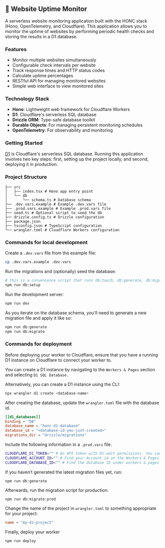 ## 🪿 Website Uptime Monitor

A serverless website monitoring application built with the HONC stack (Hono, OpenTelemetry, and Cloudflare). This application allows you to monitor the uptime of websites by performing periodic health checks and storing the results in a D1 database.

### Features

- Monitor multiple websites simultaneously
- Configurable check intervals per website
- Track response times and HTTP status codes
- Calculate uptime percentages
- RESTful API for managing monitored websites
- Simple web interface to view monitored sites

### Technology Stack

- **Hono**: Lightweight web framework for Cloudflare Workers
- **D1**: Cloudflare's serverless SQL database
- **Drizzle ORM**: Type-safe database toolkit
- **Durable Objects**: For managing persistent monitoring schedules
- **OpenTelemetry**: For observability and monitoring

### Getting Started

[D1](https://developers.cloudflare.com/d1/) is Cloudflare's serverless SQL database. Running this application involves two key steps: first, setting up the project locally, and second, deploying it in production.

### Project Structure

```#
├── src
│   ├── index.tsx # Hono app entry point
│   └── db
│       └── schema.ts # Database schema
├── .dev.vars.example # Example .dev.vars file
├── .prod.vars.example # Example .prod.vars file
├── seed.ts # Optional script to seed the db
├── drizzle.config.ts # Drizzle configuration
├── package.json
├── tsconfig.json # TypeScript configuration
└── wrangler.toml # Cloudflare Workers configuration
```

### Commands for local development

Create a `.dev.vars` file from the example file:

```sh
cp .dev.vars.example .dev.vars
```

Run the migrations and (optionally) seed the database:

```sh
# this is a convenience script that runs db:touch, db:generate, db:migrate, and db:seed
npm run db:setup
```

Run the development server:

```sh
npm run dev
```

As you iterate on the database schema, you'll need to generate a new migration file and apply it like so:

```sh
npm run db:generate
npm run db:migrate
```

### Commands for deployment

Before deploying your worker to Cloudflare, ensure that you have a running D1 instance on Cloudflare to connect your worker to.

You can create a D1 instance by navigating to the `Workers & Pages` section and selecting `D1 SQL Database.`

Alternatively, you can create a D1 instance using the CLI:

```sh
npx wrangler d1 create <database-name>
```

After creating the database, update the `wrangler.toml` file with the database id.

```toml
[[d1_databases]]
binding = "DB"
database_name = "honc-d1-database"
database_id = "<database-id-you-just-created>"
migrations_dir = "drizzle/migrations"
```

Include the following information in a `.prod.vars` file:

```sh
CLOUDFLARE_D1_TOKEN="" # An API token with D1 edit permissions. You can create API tokens from your Cloudflare profile
CLOUDFLARE_ACCOUNT_ID="" # Find your Account id on the Workers & Pages overview (upper right)
CLOUDFLARE_DATABASE_ID="" # Find the database ID under workers & pages under D1 SQL Database and by selecting the created database
```

If you haven’t generated the latest migration files yet, run:
```shell
npm run db:generate
```

Afterwards, run the migration script for production:
```shell
npm run db:migrate:prod
```

Change the name of the project in `wrangler.toml` to something appropriate for your project:

```toml
name = "my-d1-project"
```

Finally, deploy your worker

```shell 
npm run deploy
```


